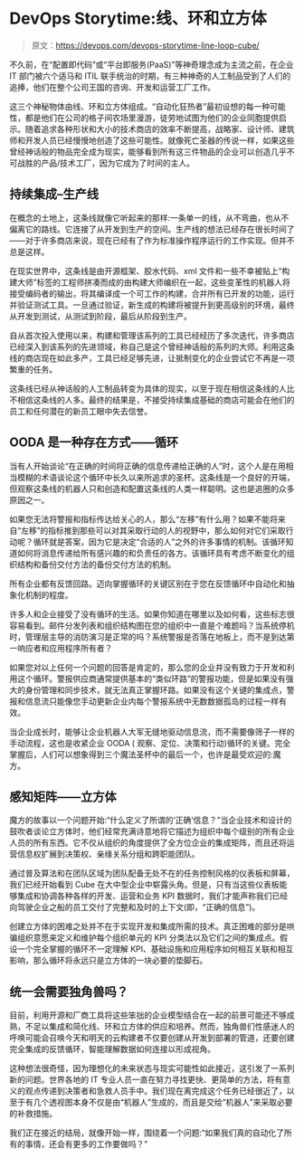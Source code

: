 # DevOps Storytime:线、环和立方体

> 原文：<https://devops.com/devops-storytime-line-loop-cube/>

不久前，在“配置即代码”或“平台即服务(PaaS)”等神奇理念成为主流之前，在企业 IT 部门被六个适马和 ITIL 联手统治的时期，有三种神奇的人工制品受到了人们的追捧，他们在整个公司王国的咨询、开发和运营工厂工作。

这三个神秘物体由线、环和立方体组成。“自动化狂热者”最初设想的每一种可能性，都是他们在公司的格子间农场里漫游，徒劳地试图为他们的企业同胞提供启示。随着追求各种形状和大小的技术商店的效率不断提高，战略家、设计师、建筑师和开发人员已经慢慢地创造了这些可能性。就像死亡圣器的传说一样，如果这些曾经神话般的物品完全成为现实，能够看到所有这三件物品的企业可以创造几乎不可战胜的产品/技术工厂，因为它成为了时间的主人。

## 持续集成–生产线

在概念的土地上，这条线就像它听起来的那样:一条单一的线，从不弯曲，也从不偏离它的路线。它连接了从开发到生产的空间。生产线的想法已经存在很长时间了——对于许多商店来说，现在已经有了作为标准操作程序运行的工作实现。但并不总是这样。

在现实世界中，这条线是由开源框架、胶水代码、xml 文件和一些不幸被贴上“构建大师”标签的工程师拼凑而成的由构建大师编织在一起，这些变革性的机器人将接受编码者的输出，将其编译成一个可工作的构建，合并所有已开发的功能，运行并验证测试工具。一旦通过验证，新生成的构建将被提升到更高级别的环境，最终从开发到测试，从测试到阶段，最后从阶段到生产。

自从首次投入使用以来，构建和管理该系列的工具已经经历了多次迭代，许多商店已经深入到该系列的先进领域，称自己是这个曾经神话般的系列的大师。利用这条线的商店现在如此多产，工具已经足够先进，让抵制变化的企业尝试它不再是一项繁重的任务。

这条线已经从神话般的人工制品转变为具体的现实，以至于现在相信这条线的人比不相信这条线的人多。最终的结果是，不接受持续集成基础的商店可能会在他们的员工和任何潜在的新员工眼中失去信誉。

## OODA 是一种存在方式——循环

当有人开始谈论“在正确的时间将正确的信息传递给正确的人”时，这个人是在用相当模糊的术语谈论这个循环中长久以来所追求的圣杯。这条线是一个良好的开端，但观察这条线的机器人只和创造和配置这条线的人类一样聪明。这也是追圈的众多原因之一。

如果您无法将警报和指标传达给关心的人，那么“左移”有什么用？如果不能将来自“左移”的指标推到那些可以对其采取行动的人的视野中，那么如何对它们采取行动呢？循环就是答案，因为它是决定“合适的人”之外的许多事情的机制。该循环知道如何将消息传递给所有感兴趣的和负责任的各方。该循环具有考虑不断变化的组织结构和备份交付方法的备份交付方法的机制。

所有企业都有反馈回路。迈向掌握循环的关键区别在于您在反馈循环中自动化和抽象化机制的程度。

许多人和企业接受了没有循环的生活。如果你知道在哪里以及如何看，这些标志很容易看到。邮件分发列表和组织结构图在您的组织中一直是个难题吗？当系统停机时，管理层主导的消防演习是正常的吗？系统警报是否落在地板上，而不是到达第一响应者和应用程序所有者？

如果您对以上任何一个问题的回答是肯定的，那么您的企业并没有致力于开发和利用这个循环。警报供应商通常提供基本的“类似环路”的警报功能，但是如果没有强大的身份管理和同步技术，就无法真正掌握环路。如果没有这个关键的集成点，警报和信息流只能像您手动更新企业内每个警报系统中无数数据孤岛的过程一样有效。

当企业成长时，能够让企业机器人大军无缝地驱动信息流，而不需要像筛子一样的手动流程，这也是收紧企业 OODA ( 观察、定位、决策和行动)循环的关键。完全掌握后，人们可以想象得到三个魔法圣杯中的最后一个，也许是最受欢迎的:魔方。

## 感知矩阵——立方体

魔方的故事以一个问题开始:“什么定义了所谓的‘正确’信息？”当企业技术和设计的鼓吹者谈论立方体时，他们经常充满诗意地将它描述为组织中每个级别的所有企业人员的所有东西。它不仅从组织的角度提供了全方位企业的集成矩阵，而且还将运营信息权扩展到决策权、亲缘关系分组和跨职能团队。

通过普及算法和在团队区域为团队配备无处不在的任务控制风格的仪表板和屏幕，我们已经开始看到 Cube 在大中型企业中崭露头角。但是，只有当这些仪表板能够集成和协调各种各样的开发、运营和业务 KPI 数据时，我们才能声称我们已经向驾驶企业之船的员工交付了完整和及时的上下文(即，“正确的信息”)。

创建立方体的困难之处并不在于实现开发和集成所需的技术。真正困难的部分是哄骗组织意愿来定义和维护每个组织单元的 KPI 分类法以及它们之间的集成点。假设一个完全掌握的循环不一定理解 KPI、基础设施和应用程序如何相互关联和相互影响，那么循环将永远只是立方体的一块必要的垫脚石。

## 统一会需要独角兽吗？

目前，利用开源和厂商工具将这些笨拙的企业模型结合在一起的前景可能还不够成熟，不足以集成和简化线、环和立方体的供应和培养。然而，独角兽们性感迷人的呼唤可能会召唤今天和明天的云构建者不仅要创建从开发到部署的管道，还要创建完全集成的反馈循环，智能理解数据如何连接以形成视角。

这种想法很奇怪，因为理想化的未来状态与现实可能性如此接近，这引发了一系列新的问题。世界各地的 IT 专业人员一直在努力寻找更快、更简单的方法，将有意义的观点传递到决策者和急救人员手中。我们现在离完成这个任务已经很近了，以至于有几个透视图本身不仅是由“机器人”生成的，而且是交给“机器人”来采取必要的补救措施。

我们正在接近的结局，就像开始一样，围绕着一个问题:“如果我们真的自动化了所有的事情，还会有更多的工作要做吗？”